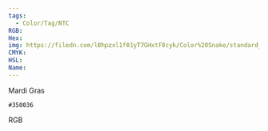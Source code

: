 ```yaml
---
tags:
  - Color/Tag/NTC
RGB:
Hex:
img: https://filedn.com/l0hpzxl1f01yT7GHxtF8cyk/Color%20Snake/standard_csv_to_svg/350036.svg
CMYK:
HSL:
Name:
---
```

Mardi Gras
```palette
#350036
```
RGB
